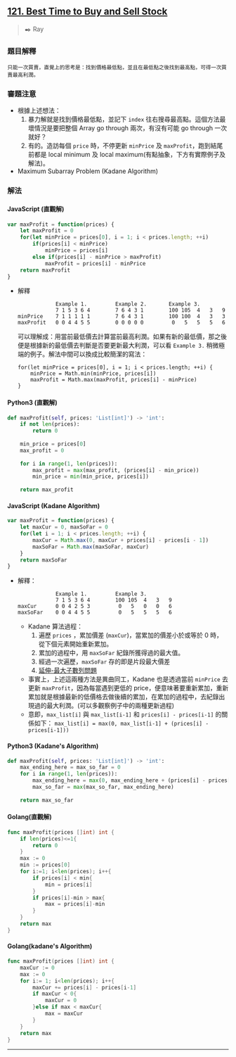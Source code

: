 ## [121. Best Time to Buy and Sell Stock](https://leetcode.com/problems/best-time-to-buy-and-sell-stock/)
> :black_nib: Ray
### 題目解釋
    只能一次買賣，直覺上的思考是：找到價格最低點，並且在最低點之後找到最高點，可得一次買賣最高利潤。
### 審題注意
- 根據上述想法：
    1. 暴力解就是找到價格最低點，並記下 `index` 往右搜尋最高點。這個方法最壞情況是要把整個 Array go through 兩次，有沒有可能 go through 一次就好？
    2. 有的。造訪每個 `price` 時，不停更新 `minPrice` 及 `maxProfit`，跑到結尾前都是 local minimum 及 local maximum(有點抽象，下方有實際例子及解法)。
- Maximum Subarray Problem (Kadane Algorithm)
### 解法
#### JavaScript (直觀解)
```javascript
var maxProfit = function(prices) {
    let maxProfit = 0
    for(let minPrice = prices[0], i = 1; i < prices.length; ++i)
        if(prices[i] < minPrice)
            minPrice = prices[i]
        else if(prices[i] - minPrice > maxProfit)
            maxProfit = prices[i] - minPrice
    return maxProfit
}
```
- 解釋
    ```
                Example 1.         Example 2.       Example 3.
                7 1 5 3 6 4        7 6 4 3 1        100 105  4   3   9
    minPrice    7 1 1 1 1 1        7 6 4 3 1        100 100  4   3   3
    maxProfit   0 0 4 4 5 5        0 0 0 0 0         0   5   5   5   6
    ```
    可以理解成：用當前最低價去計算當前最高利潤。如果有新的最低價，那之後便是根據新的最低價去判斷是否要更新最大利潤，可以看 `Example 3.` 稍微極端的例子。解法中間可以換成比較簡潔的寫法：
    ```javascript=
    for(let minPrice = prices[0], i = 1; i < prices.length; ++i) {
        minPrice = Math.min(minPrice, prices[i])
        maxProfit = Math.max(maxProfit, prices[i] - minPrice)
    }
    ```

#### Python3 (直觀解)
```python
def maxProfit(self, prices: 'List[int]') -> 'int':
    if not len(prices):
        return 0
    
    min_price = prices[0]
    max_profit = 0
    
    for i in range(1, len(prices)):
        max_profit = max(max_profit, (prices[i] - min_price))
        min_price = min(min_price, prices[i])
    
    return max_profit
```

#### JavaScript (Kadane Algorithm)
```javascript
var maxProfit = function(prices) {
    let maxCur = 0, maxSoFar = 0
    for(let i = 1; i < prices.length; ++i) {
        maxCur = Math.max(0, maxCur + prices[i] - prices[i - 1])
        maxSoFar = Math.max(maxSoFar, maxCur)
    }
    return maxSoFar
}
```
- 解釋：
    ```
                Example 1.         Example 3.
                7 1 5 3 6 4        100 105  4   3   9
    maxCur      0 0 4 2 5 3         0   5   0   0   6
    maxSoFar    0 0 4 4 5 5         0   5   5   5   6
    ```
    - Kadane 算法過程：
        1. 遍歷 `prices` ，累加價差 (`maxCur`)，當累加的價差小於或等於 0 時，從下個元素開始重新累加。
        2. 累加的過程中，用 `maxSoFar` 紀錄所獲得過的最大值。
        3. 經過一次遍歷，`maxSoFar` 存的即是片段最大價差
        4. [延伸-最大子數列問題](https://zh.wikipedia.org/wiki/%E6%9C%80%E5%A4%A7%E5%AD%90%E6%95%B0%E5%88%97%E9%97%AE%E9%A2%98)
    - 事實上，上述這兩種方法是異曲同工，Kadane 也是透過當前 `minPrice` 去更新 `maxProfit`，因為每當遇到更低的 price，便意味著要重新累加，重新累加就是根據最新的低價格去做後續的累加，在累加的過程中，去紀錄出現過的最大利潤。(可以多觀察例子中的兩種更新過程)
    - 意即，`max_list[i]` 與 `max_list[i-1]` 和 `prices[i] - prices[i-1]` 的關係如下：
        `max_list[i] = max(0, max_list[i-1] + (prices[i] - prices[i-1]))`

#### Python3 (Kadane's Algorithm)
```python
def maxProfit(self, prices: 'List[int]') -> 'int':
    max_ending_here = max_so_far = 0
    for i in range(1, len(prices)):
        max_ending_here = max(0, max_ending_here + (prices[i] - prices[i-1]))
        max_so_far = max(max_so_far, max_ending_here)
    
    return max_so_far
```
#### Golang(直觀解)
```go
func maxProfit(prices []int) int {
    if len(prices)<=1{
        return 0
    }
    max := 0
    min := prices[0]
    for i:=1; i<len(prices); i++{
        if prices[i] < min{
            min = prices[i]
        }
        if prices[i]-min > max{
            max = prices[i]-min
        }
    }
    return max
}
```
#### Golang(kadane's Algorithm)
```go
func maxProfit(prices []int) int {
    maxCur := 0
    max := 0
    for i:= 1; i<len(prices); i++{
        maxCur += prices[i] - prices[i-1]
        if maxCur < 0{
            maxCur = 0
        }else if max < maxCur{
            max = maxCur
        }
    }
    return max
}
```
---
